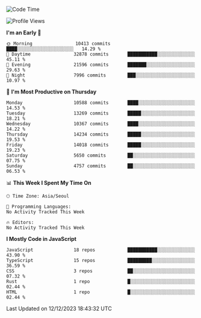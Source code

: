 <!--START_SECTION:waka-->
![Code Time](http://img.shields.io/badge/Code%20Time-5%2C379%20hrs%2037%20mins-blue)

![Profile Views](http://img.shields.io/badge/Profile%20Views-0-blue)

**I'm an Early 🐤** 

```text
🌞 Morning                10413 commits       ████░░░░░░░░░░░░░░░░░░░░░   14.29 % 
🌆 Daytime                32878 commits       ███████████░░░░░░░░░░░░░░   45.11 % 
🌃 Evening                21596 commits       ███████░░░░░░░░░░░░░░░░░░   29.63 % 
🌙 Night                  7996 commits        ███░░░░░░░░░░░░░░░░░░░░░░   10.97 % 
```
📅 **I'm Most Productive on Thursday** 

```text
Monday                   10588 commits       ████░░░░░░░░░░░░░░░░░░░░░   14.53 % 
Tuesday                  13269 commits       █████░░░░░░░░░░░░░░░░░░░░   18.21 % 
Wednesday                10367 commits       ████░░░░░░░░░░░░░░░░░░░░░   14.22 % 
Thursday                 14234 commits       █████░░░░░░░░░░░░░░░░░░░░   19.53 % 
Friday                   14018 commits       █████░░░░░░░░░░░░░░░░░░░░   19.23 % 
Saturday                 5650 commits        ██░░░░░░░░░░░░░░░░░░░░░░░   07.75 % 
Sunday                   4757 commits        ██░░░░░░░░░░░░░░░░░░░░░░░   06.53 % 
```


📊 **This Week I Spent My Time On** 

```text
🕑︎ Time Zone: Asia/Seoul

💬 Programming Languages: 
No Activity Tracked This Week

🔥 Editors: 
No Activity Tracked This Week
```

**I Mostly Code in JavaScript** 

```text
JavaScript               18 repos            ███████████░░░░░░░░░░░░░░   43.90 % 
TypeScript               15 repos            █████████░░░░░░░░░░░░░░░░   36.59 % 
CSS                      3 repos             ██░░░░░░░░░░░░░░░░░░░░░░░   07.32 % 
Rust                     1 repo              █░░░░░░░░░░░░░░░░░░░░░░░░   02.44 % 
HTML                     1 repo              █░░░░░░░░░░░░░░░░░░░░░░░░   02.44 % 
```




 Last Updated on 12/12/2023 18:43:32 UTC
<!--END_SECTION:waka-->
